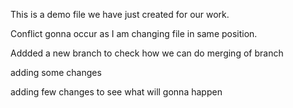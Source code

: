 This is a demo file we have just created for our work.

Conflict gonna occur as I am changing file in same position.

Addded a new branch to check how we can do merging of branch

adding some changes


adding few changes to see what will gonna happen

